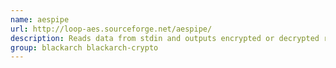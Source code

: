 ```yaml
---
name: aespipe
url: http://loop-aes.sourceforge.net/aespipe/
description: Reads data from stdin and outputs encrypted or decrypted results to stdout.
group: blackarch blackarch-crypto
---
```

